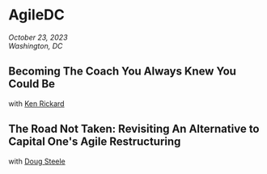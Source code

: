 # AgileDC
*October 23, 2023*  
*Washington, DC*

## Becoming The Coach You Always Knew You Could Be
with [Ken Rickard](https://www.linkedin.com/in/kennethrickard/)

## The Road Not Taken: Revisiting An Alternative to Capital One's Agile Restructuring
with [Doug Steele](https://www.linkedin.com/in/dougsteeledc/)

